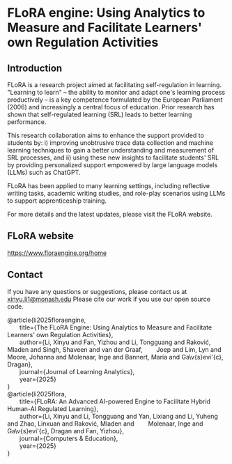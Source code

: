 # FLoRA engine: Using Analytics to Measure and Facilitate Learners' own Regulation Activities

## Introduction

FLoRA is a research project aimed at facilitating self-regulation in learning. "Learning to learn" – the ability to monitor and adapt one's learning process productively – is a key competence formulated by the European Parliament (2006) and increasingly a central focus of education. Prior research has shown that self-regulated learning (SRL) leads to better learning performance.

This research collaboration aims to enhance the support provided to students by: i) improving unobtrusive trace data collection and machine learning techniques to gain a better understanding and measurement of SRL processes, and ii) using these new insights to facilitate students' SRL by providing personalized support empowered by large language models (LLMs) such as ChatGPT.

FLoRA has been applied to many learning settings, including reflective writing tasks, academic writing studies, and role-play scenarios using LLMs to support apprenticeship training.


For more details and the latest updates, please visit the FLoRA website.

## FLoRA website
https://www.floraengine.org/home

## Contact
If you have any questions or suggestions, please contact us at xinyu.li1@monash.edu
Please cite our work if you use our open source code.

@article{li2025floraengine,<br>
&emsp;&emsp;title={The FLoRA Engine: Using Analytics to Measure and Facilitate Learners' own Regulation Activities},<br>
&emsp;&emsp;author={Li, Xinyu and Fan, Yizhou and Li, Tongguang and Raković, Mladen and Singh, Shaveen and van der Graaf, 
&emsp;&emsp;Joep and Lim, Lyn and Moore, Johanna and Molenaar, Inge and Bannert, Maria and Ga\v{s}evi\'{c}, Dragan},<br>
&emsp;&emsp;journal={Journal of Learning Analytics},<br>
&emsp;&emsp;year={2025}<br>
}
<br>
@article{li2025flora,<br>
&emsp;&emsp;title={FLoRA: An Advanced AI-powered Engine to Facilitate Hybrid Human-AI Regulated Learning},<br>
&emsp;&emsp;author={Li, Xinyu and Li, Tongguang and Yan, Lixiang and Li, Yuheng and Zhao, Linxuan and Raković, Mladen and 
&emsp;&emsp;Molenaar, Inge and Ga\v{s}evi\'{c}, Dragan and Fan, Yizhou},<br>
&emsp;&emsp;journal={Computers & Education},<br>
&emsp;&emsp;year={2025}<br>
}
